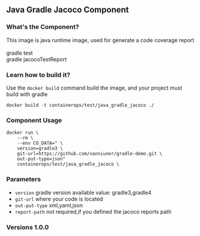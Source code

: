 ## Java Gradle Jacoco Component

### What's the Component?

This image is java runtime image, used for generate a code coverage report
<br>
<br> gradle test
<br> gradle jacocoTestReport

### Learn how to build it?

Use the `docker build` command build the image, and your project must build with gradle

```
docker build -t containerops/test/java_gradle_jacoco ./
```
### Component Usage
```
docker run \
    --rm \
    --env CO_DATA=" \
    version=gradle3 \
    git-url=https://github.com/vanniuner/gradle-demo.git \
    out-put-type=json" 
    containerops/test/java_gradle_jacoco \
```

### Parameters 
- `version` gradle version available value: gradle3,gradle4
- `git-url` where your code is located
- `out-put-type`  xml,yaml,json
- `report-path`   not required,if you defined the jacoco reports path
### Versions 1.0.0



